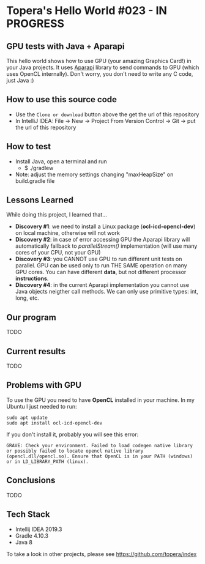 # Topera's Hello World #023 - IN PROGRESS 
## GPU tests with Java + Aparapi 
This hello world shows how to use GPU (your amazing Graphics Card!) in your Java projects.
It uses [Aparapi](http://aparapi.com) library to send commands to GPU (which uses OpenCL internally).
Don't worry, you don't need to write any C code, just Java :)

## How to use this source code
* Use the `Clone or download` button above the get the url of this repository
* In IntelliJ IDEA: File → New → Project From Version Control → Git → put the url of this repository

## How to test
* Install Java, open a terminal and run
    * $ ./gradlew
* Note: adjust the memory settings changing "maxHeapSize" on build.gradle file 

## Lessons Learned
While doing this project, I learned that...
* **Discovery #1**: we need to install a Linux package (**ocl-icd-opencl-dev**) on local machine, otherwise will not work
* **Discovery #2**: in case of error accessing GPU the Aparapi library will automatically fallback to *parallelStream()* implementation (will use many cores of your CPU, not your GPU)
* **Discovery #3**: you CANNOT use GPU to run different unit tests on parallel. GPU can be used only to run THE SAME operation on many GPU cores. You can have different **data**, but not different processor **instructions**.
* **Discovery #4**: in the current Aparapi implementation you cannot use Java objects neigther call methods. We can only use primitive types: int, long, etc.

## Our program
TODO

## Current results
TODO

## Problems with GPU
To use the GPU you need to have **OpenCL** installed in your machine.
In my Ubuntu I just needed to run:

    sudo apt update
    sudo apt install ocl-icd-opencl-dev

If you don't install it, probably you will see this error:

    GRAVE: Check your environment. Failed to load codegen native library  or possibly failed to locate opencl native library (opencl.dll/opencl.so). Ensure that OpenCL is in your PATH (windows) or in LD_LIBRARY_PATH (linux).

## Conclusions
TODO

## Tech Stack
* Intellij IDEA 2019.3
* Gradle 4.10.3
* Java 8

To take a look in other projects, please see https://github.com/topera/index

